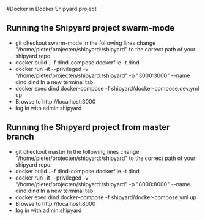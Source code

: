 #Docker in Docker Shipyard project
## Running the Shipyard project swarm-mode
* git checkout swarm-mode
In the following lines change "/home/pieter/projecten/shipyard:/shipyard" to the correct path of your shipyard repo.
* docker build . -f dind-compose.dockerfile  -t dind
* docker run -it --privileged -v "/home/pieter/projecten/shipyard:/shipyard" -p "3000:3000" --name dind dind
In a new terminal tab:
* docker exec dind docker-compose -f shipyard/docker-compose.dev.yml up
* Browse to http://localhost:3000
* log in with admin:shipyard

## Running the Shipyard project from master branch
* git checkout master
In the following lines change "/home/pieter/projecten/shipyard:/shipyard" to the correct path of your shipyard repo.
* docker build . -f dind-compose.dockerfile  -t dind
* docker run -it --privileged -v "/home/pieter/projecten/shipyard:/shipyard" -p "8000:8000" --name dind dind
In a new terminal tab:
* docker exec dind docker-compose -f shipyard/docker-compose.yml up
* Browse to http://localhost:8000
* log in with admin:shipyard